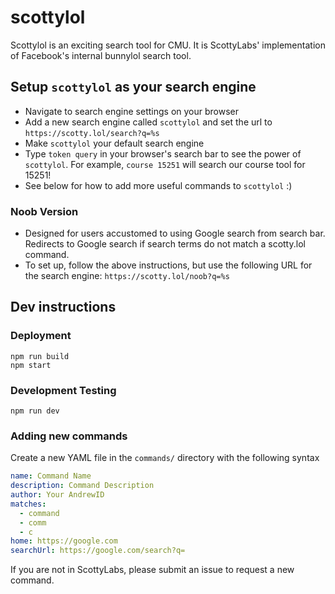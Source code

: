 # scottylol

Scottylol is an exciting search tool for CMU. It is ScottyLabs' implementation of Facebook's internal bunnylol search tool.

## Setup `scottylol` as your search engine

- Navigate to search engine settings on your browser
- Add a new search engine called `scottylol` and set the url to `https://scotty.lol/search?q=%s`
- Make `scottylol` your default search engine
- Type `token query` in your browser's search bar to see the power of `scottylol`. For example, `course 15251` will search our course tool for 15251!
- See below for how to add more useful commands to `scottylol` :)

### Noob Version

- Designed for users accustomed to using Google search from search bar. Redirects to Google search if search terms do not match a scotty.lol command.
- To set up, follow the above instructions, but use the following URL for the search engine: `https://scotty.lol/noob?q=%s`


## Dev instructions

### Deployment

```
npm run build
npm start
```

### Development Testing
```
npm run dev
```

### Adding new commands

Create a new YAML file in the `commands/` directory with the following syntax
```yaml
name: Command Name
description: Command Description
author: Your AndrewID
matches:
  - command
  - comm
  - c
home: https://google.com
searchUrl: https://google.com/search?q=
```

If you are not in ScottyLabs, please submit an issue to request a new command.
